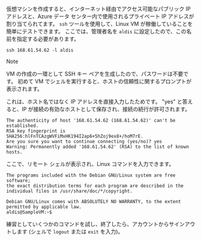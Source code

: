 仮想マシンを作成すると、インターネット経由でアクセス可能なパブリック IP アドレスと、Azure データ センター内で使用されるプライベート IP アドレスが割り当てられてます。 `ssh` ツールを使用して、Linux VM が稼働していることを簡単にテストできます。 ここでは、管理者名を `aldis` に設定したので、この名前を指定する必要があります。

```azurecli
ssh 168.61.54.62 -l aldis
```

> [!NOTE]
> VM の作成の一環として SSH キー ペアを生成したので、パスワードは不要です。 初めて VM でシェルを実行すると、ホストの信頼性に関するプロンプトが表示されます。 
> 
> これは、ホスト名ではなく IP アドレスを直接入力したためです。 "yes" と答えると、IP が接続の有効なホストとして保存され、接続の続行が許可されます。

```
The authenticity of host '168.61.54.62 (168.61.54.62)' can't be established.
RSA key fingerprint is SHA256:hlFnTCAzgWVFiMxHK194I2ap6+5hZoj9ex8+/hoM7rE.
Are you sure you want to continue connecting (yes/no)? yes
Warning: Permanently added '168.61.54.62' (RSA) to the list of known hosts.
```

ここで、リモート シェルが表示され、Linux コマンドを入力できます。

```
The programs included with the Debian GNU/Linux system are free software;
the exact distribution terms for each program are described in the
individual files in /usr/share/doc/*/copyright.

Debian GNU/Linux comes with ABSOLUTELY NO WARRANTY, to the extent
permitted by applicable law.
aldis@SampleVM:~$
```

練習としていくつかのコマンドを試し、終了したら、アカウントからサインアウトします (シェルで `logout` または `exit` を入力)。